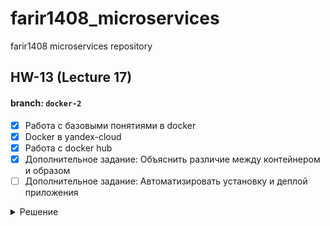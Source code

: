 # farir1408_microservices
farir1408 microservices repository

## HW-13 (Lecture 17)
#### branch: `docker-2`
- [X] Работа с базовыми понятиями в docker
- [X] Docker в yandex-cloud
- [X] Работа с docker hub
- [X] Дополнительное задание: Объяснить различие между контейнером и образом
- [ ] Дополнительное задание: Автоматизировать установку и деплой приложения

<details><summary>Решение</summary>

#### Работа с базовыми понятиями в docker

* Установить [docker](https://docs.docker.com/engine/install/)

* Результат установки
```editorconfig
$ docker --version
Docker version 20.10.2, build 2291f61

docker info
Client:
    Context:    default
    Debug Mode: false
    Plugins:
        app: Docker App (Docker Inc., v0.9.1-beta3)
        buildx: Build with BuildKit (Docker Inc., v0.5.1-docker)
        scan: Docker Scan (Docker Inc., v0.5.0)
...
```

* Docker hello-world

Запустить контейнер hello-world:
```editorconfig
$ docker run hello-world
Unable to find image 'hello-world:latest' locally
latest: Pulling from library/hello-world
b8dfde127a29: Pull complete 
Digest: sha256:7d91b69e04a9029b99f3585aaaccae2baa80bcf318f4a5d2165a9898cd2dc0a1
Status: Downloaded newer image for hello-world:latest

Hello from Docker!
This message shows that your installation appears to be working correctly.
```

Что произошло:
1) docker client запросил у docker engine запуск container из image helloworld
2) docker engine не нашел image hello-world локально и скачал его с Docker Hub
3) docker engine создал и запустил container из image hello-world и передал docker client вывод stdout контейнера

Проверка списка контейнеров
1) `docker ps` - выводит список запущенных контейнеров
2) `docker ps -a` - выводит список всех контейнеров

Проверка списка имеджей
1) `docker images` - выводит список образов доступных на хосте

Команда `docker run` запускает контейнер из подготовленного образа
```editorconfig
docker run -it ubuntu:18.04 /bin/bash
```

Использование команды `docker run`

`docker run = docker create + docker start + docker attach`

1) `-i` – запускает контейнер в foreground режиме ( docker attach )
2) `-t` создает TTY   
3) `-d` – запускает контейнер в background режиме   
4) `ubuntu:18.04` имя образа, из которого будет создан контейнер
5) `/bin/bash` команда, которая будет выполнена в контейнере
6) Если не указать опцию `--rm`, то docker каждый раз будет создавать новый контейнер
7) Через параметры передаются лимиты (cpu/mem/disk), ip, volumes

Запуск и остановка уже созданного контейнера осуществляются с помощью команд:
1) `docker start <containet id>`
2) `docker stop <container id>`

Подключение к запущенному контейнеру
`docker attach <container id>`

Для запуска нового процесса внутри контейнера используется
`docker exec`

Для сохранения образа из запущенного контейнера используется
`docker commit <container_id> some-name/ubuntu-test` - контейнер при этом продолжает работать

Остановка контейнера
1) `docker kill` - посылает SIGKILL (нельзя отловить и обработать)
2) `docker stop` - посылает SIGTERM (можно отловить и обработать), через 10 секунд отправляет SIGKILL

Команда `docker system df`
1) Отображает сколько дискового пространства занято образами, контейнерами и volume’ами
2) Отображает сколько из них не используется и возможно удалить

#### Docker в yandex-cloud

* Установить [yandex-cloud cli](https://cloud.yandex.ru/docs/cli/operations/install-cli)

* Выполнить команду `yc init` и залогиниться в учётной записи yandex

* Установить [docker-machine](https://docs.docker.com/machine/install-machine/)

* Создать docker-host в yandex cloud
```editorconfig
yc compute instance create \
  --name docker-host \
  --zone ru-central1-a \
  --network-interface subnet-name=default-ru-central1-a,nat-ip-version=ipv4 \
  --create-boot-disk image-folder-id=standard-images,image-family=ubuntu-1804-lts,size=15 \
  --ssh-key ~/.ssh/otus_devops.pub
```

* Настроить локальное окружение на работу с удалённы docker host
```editorconfig
docker-machine create \
  --driver generic \
  --generic-ip-address=<ПУБЛИЧНЫЙ IP DOCKER HOST> \
  --generic-ssh-user yc-user \
  --generic-ssh-key ~/.ssh/otus_devops \
  docker-host
```

* Проверить, что docker host успешно создан
```editorconfig
docker-machne ls
```

* Переключить docker на работу с docker host
```editorconfig
eval $(docker-machine env docker-host)
```

* Для дальнейшей работы подготовить файлы для запуска mongodb

Содержимое файла `mongod.conf`
```editorconfig
# Where and how to store data.
storage:
  dbPath: /var/lib/mongodb
  journal:
    enabled: true

# where to write logging data.
systemLog:
  destination: file
  logAppend: true
  path: /var/log/mongodb/mongod.log

# network interfaces
net:
  port: 27017
  bindIp: 127.0.0.1
```

Содержимое файла `start.sh`
```editorconfig
#!/bin/bash

/usr/bin/mongod --fork --logpath /var/log/mongod.log --config /etc/mongodb.conf

source /reddit/db_config

cd /reddit && puma || exit
```

Содержимое файла `db_config`
```editorconfig
DATABASE_URL=127.0.0.1
```

* Создать Dockerfile
```dockerfile
FROM ubuntu:18.04

# Обновить системные пакеты
RUN apt-get update
RUN apt-get install -y mongodb-server ruby-full ruby-dev build-essential git
RUN gem install bundler

# Скопировать код приложения в контейнер
RUN git clone -b monolith https://github.com/express42/reddit.git

# Скопировать файлы конфигурации
COPY mongod.conf /etc/mongod.conf
COPY db_config /reddit/db_config
COPY start.sh /start.sh

# Установка зависимостей и настройка
RUN cd /reddit && rm Gemfile.lock && bundle install
RUN chmod 0777 /start.sh

# Старк сервиса при запуске контейнера
CMD ["/start.sh"]
```

* Сборка образа
```editorconfig
$ docker build -t reddit:latest .
```

В результате каждая инструкция run/copy... будет создавать новый образ
Как видно, не считая базового образа есть 9 новых образов `none`, которые создаются
при вызове команды из Dockerfile.
```editorconfig
docker images -a
REPOSITORY      TAG       IMAGE ID       CREATED          SIZE
reddit          latest    0699a1b31565   16 seconds ago   646MB
<none>          <none>    55806c8130fc   16 seconds ago   646MB
<none>          <none>    3530d132a655   18 seconds ago   646MB
<none>          <none>    cfe5ee03398c   33 seconds ago   616MB
<none>          <none>    c23c6900b00d   33 seconds ago   616MB
<none>          <none>    0e5ecb489b90   34 seconds ago   616MB
<none>          <none>    eb7def049ed1   34 seconds ago   616MB
<none>          <none>    315c32e1a8d4   37 seconds ago   616MB
<none>          <none>    31ae58730bb6   46 seconds ago   612MB
<none>          <none>    0bf7809e0038   3 minutes ago    101MB
ubuntu          18.04     39a8cfeef173   4 weeks ago      63.1MB
tehbilly/htop   latest    4acd2b4de755   3 years ago      6.91MB
```

* Запуск контейнера
```editorconfig
$ docker run --name reddit -d --network=host reddit:latest
```

Проверку можно осуществить с помощью команд`docker-machine ls` и `docker ps`

#### Работа с docker hub

* Зарегестрироваться на [docker hub](https://hub.docker.com/)

* Залогиниться используя команду `docker login`

* Создать тег для контейнера
```editorconfig
$ docker tag reddit:latest farir/otus-reddit:1.0
```

В результате будет создан новый образ farir/otus-reddit с тегом 1.0 из образа reddit

* Загрузить образ на docker hub
```editorconfig
$ docker push farir/otus-reddit:1.0
```

Теперь при создании контейнера из образа farir/otus-reddit:1.0, образ будет скачиваться из docker hub

* Для переключения на локальное окружение
```editorconfig
$ docker - eval $(docker-machine env --unset)
```

</details>
